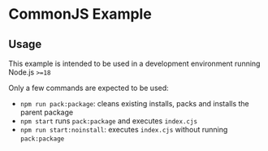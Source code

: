 # CommonJS Example

## Usage

This example is intended to be used in a development environment running Node.js `>=18`

Only a few commands are expected to be used: 

- `npm run pack:package`: cleans existing installs, packs and installs the parent package
- `npm start` runs `pack:package` and executes `index.cjs`
- `npm run start:noinstall`: executes `index.cjs` without running `pack:package`